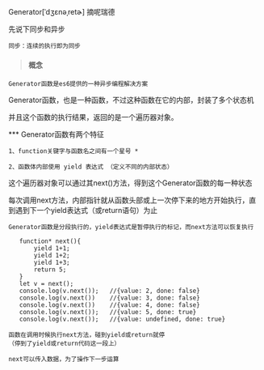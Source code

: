  Generator[ˈdʒɛnəˌretɚ] 摘呢瑞德
 
 先说下同步和异步
 
```
同步：连续的执行即为同步
```

 
> #### 概念
`Generator函数是es6提供的一种异步编程解决方案`

Generator函数，也是一种函数，不过这种函数在它的内部，封装了多个状态机

并且这个函数的执行结果，返回的是一个遍历器对象。


***  Generator函数有两个特征
```
1、function关键字与函数名之间有一个星号 *

2、函数体内部使用 yield 表达式 （定义不同的内部状态）
```


这个遍历器对象可以通过其next()方法，得到这个Generator函数的每一种状态

每次调用next方法，内部指针就从函数头部或上一次停下来的地方开始执行，直到遇到下一个yield表达式（或return语句）为止

`Generator函数是分段执行的，yield表达式是暂停执行的标记，而next方法可以恢复执行`
```
   function* next(){
       yield 1+1;
       yield 1+2;
       yield 1+3;
       return 5;
   }
   let v = next();
   console.log(v.next());   //{value: 2, done: false}
   console.log(v.next())    //{value: 3, done: false}
   console.log(v.next())    //{value: 4, done: false}
   console.log(v.next());   //{value: 5, done: true}
   console.log(v.next());   //{value: undefined, done: true}
```


```
函数在调用时候执行next方法，碰到yield或return就停
（停到了yield或return代码这一段上）

next可以传入数据，为了操作下一步运算
```


